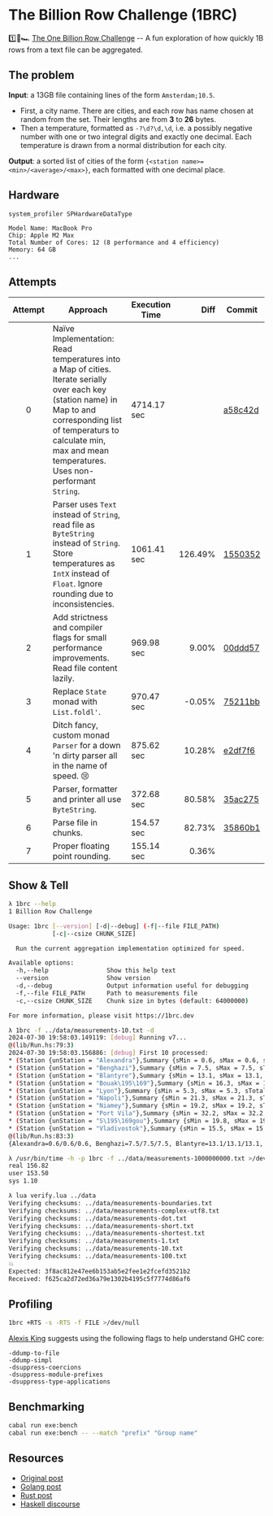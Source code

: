 # The Billion Row Challenge (1BRC)

1️⃣🐝🏎️ [The One Billion Row Challenge](https://github.com/gunnarmorling/1brc) -- A fun exploration of how quickly 1B rows from a text file can be aggregated.

## The problem

**Input**: a 13GB file containing lines of the form `Amsterdam;10.5`.

- First, a city name. There are cities, and each row has name chosen at random from the set. Their lengths are from **3** to **26** bytes.
- Then a temperature, formatted as `-?\d?\d,\d`, i.e. a possibly negative number with one or two integral digits and exactly one decimal. Each temperature is drawn from a normal distribution for each city.

**Output**: a sorted list of cities of the form `{<station name>=<min>/<average>/<max>}`, each formatted with one decimal place.

## Hardware

```sh
system_profiler SPHardwareDataType
```

```
Model Name: MacBook Pro
Chip: Apple M2 Max
Total Number of Cores: 12 (8 performance and 4 efficiency)
Memory: 64 GB
...
```

## Attempts

| Attempt | Approach                                                                                                                                                                                                                               | Execution Time |    Diff | Commit                                                                                             |
| :-----: | -------------------------------------------------------------------------------------------------------------------------------------------------------------------------------------------------------------------------------------- | -------------- | ------: | -------------------------------------------------------------------------------------------------- |
|    0    | Naïve Implementation: Read temperatures into a Map of cities. Iterate serially over each key (station name) in Map to and corresponding list of temperaturs to calculate min, max and mean temperatures. Uses non-performant `String`. | 4714.17 sec    |         | [a58c42d](https://github.com/rhoskal/1brc-haskell/commit/a58c42dcb0b2f414fdfbb1a503777dc42ade1fd2) |
|    1    | Parser uses `Text` instead of `String`, read file as `ByteString` instead of `String`. Store temperatures as `IntX` instead of `Float`. Ignore rounding due to inconsistencies.                                                        | 1061.41 sec    | 126.49% | [1550352](https://github.com/rhoskal/1brc-haskell/commit/155035264f747254267488c4ea4ea13a7a670538) |
|    2    | Add strictness and compiler flags for small performance improvements. Read file content lazily.                                                                                                                                        | 969.98 sec     |   9.00% | [00ddd57](https://github.com/rhoskal/1brc-haskell/commit/00ddd571360f5cd60e90b9a55ab8bb7ed8914f25) |
|    3    | Replace `State` monad with `List.foldl'`.                                                                                                                                                                                              | 970.47 sec     |  -0.05% | [75211bb](https://github.com/rhoskal/1brc-haskell/commit/75211bbd93afc3ec32f1661aa2e3b5b500b184bf) |
|    4    | Ditch fancy, custom monad `Parser` for a down 'n dirty parser all in the name of speed. 😢                                                                                                                                             | 875.62 sec     |  10.28% | [e2df7f6](https://github.com/rhoskal/1brc-haskell/commit/e2df7f6b23a8518689ede3d458a734cc6f0db080) |
|    5    | Parser, formatter and printer all use `ByteString`.                                                                                                                                                                                    | 372.68 sec     |  80.58% | [35ac275](https://github.com/rhoskal/1brc-haskell/commit/35ac275d3895ec9700f5ee6040a2c5b47ea93dc8) |
|    6    | Parse file in chunks.                                                                                                                                                                                                                  | 154.57 sec     |  82.73% | [35860b1](https://github.com/rhoskal/1brc-haskell/commit/35860b10b4603e1f9e688c983fc4fd768b0a1fd6) |
|    7    | Proper floating point rounding.                                                                                                                                                                                                        | 155.14 sec     |   0.36% |                                                                                                    |

## Show & Tell

```sh
λ 1brc --help
1 Billion Row Challenge

Usage: 1brc [--version] [-d|--debug] (-f|--file FILE_PATH)
            [-c|--csize CHUNK_SIZE]

  Run the current aggregation implementation optimized for speed.

Available options:
  -h,--help                Show this help text
  --version                Show version
  -d,--debug               Output information useful for debugging
  -f,--file FILE_PATH      Path to measurements file
  -c,--csize CHUNK_SIZE    Chunk size in bytes (default: 64000000)

For more information, please visit https://1brc.dev
```

```sh
λ 1brc -f ../data/measurements-10.txt -d
2024-07-30 19:58:03.149119: [debug] Running v7...
@(lib/Run.hs:79:3)
2024-07-30 19:58:03.156886: [debug] First 10 processed:
* (Station {unStation = "Alexandra"},Summary {sMin = 0.6, sMax = 0.6, sTotal = 0.6, sCount = 1})
* (Station {unStation = "Benghazi"},Summary {sMin = 7.5, sMax = 7.5, sTotal = 7.5, sCount = 1})
* (Station {unStation = "Blantyre"},Summary {sMin = 13.1, sMax = 13.1, sTotal = 13.1, sCount = 1})
* (Station {unStation = "Bouak\195\169"},Summary {sMin = 16.3, sMax = 16.3, sTotal = 16.3, sCount = 1})
* (Station {unStation = "Lyon"},Summary {sMin = 5.3, sMax = 5.3, sTotal = 5.3, sCount = 1})
* (Station {unStation = "Napoli"},Summary {sMin = 21.3, sMax = 21.3, sTotal = 21.3, sCount = 1})
* (Station {unStation = "Niamey"},Summary {sMin = 19.2, sMax = 19.2, sTotal = 19.2, sCount = 1})
* (Station {unStation = "Port Vila"},Summary {sMin = 32.2, sMax = 32.2, sTotal = 32.2, sCount = 1})
* (Station {unStation = "S\195\169gou"},Summary {sMin = 19.8, sMax = 19.8, sTotal = 19.8, sCount = 1})
* (Station {unStation = "Vladivostok"},Summary {sMin = 15.5, sMax = 15.5, sTotal = 15.5, sCount = 1})
@(lib/Run.hs:83:3)
{Alexandra=0.6/0.6/0.6, Benghazi=7.5/7.5/7.5, Blantyre=13.1/13.1/13.1, Bouaké=16.3/16.3/16.3, Lyon=5.3/5.3/5.3, Napoli=21.3/21.3/21.3, Niamey=19.2/19.2/19.2, Port Vila=32.2/32.2/32.2, Ségou=19.8/19.8/19.8, Vladivostok=15.5/15.5/15.5}
```

```sh
λ /usr/bin/time -h -p 1brc -f ../data/measurements-1000000000.txt >/dev/null
real 156.82
user 153.50
sys 1.10
```

```sh
λ lua verify.lua ../data
Verifying checksums: ../data/measurements-boundaries.txt
Verifying checksums: ../data/measurements-complex-utf8.txt
Verifying checksums: ../data/measurements-dot.txt
Verifying checksums: ../data/measurements-short.txt
Verifying checksums: ../data/measurements-shortest.txt
Verifying checksums: ../data/measurements-1.txt
Verifying checksums: ../data/measurements-10.txt
Verifying checksums: ../data/measurements-100.txt
💥
Expected: 3f8ac812e47ee6b153ab5e2fee1e2fcefd3521b2
Received: f625ca2d72ed36a79e1302b4195c5f7774d86af6
```

## Profiling

```sh
1brc +RTS -s -RTS -f FILE >/dev/null
```

[Alexis King](https://www.youtube.com/watch?v=yRVjR9XcuPU&ab_channel=Tweag) suggests using the following flags to help understand GHC core:

```
-ddump-to-file
-ddump-simpl
-dsuppress-coercions
-dsuppress-module-prefixes
-dsuppress-type-applications
```

## Benchmarking

```sh
cabal run exe:bench
cabal run exe:bench -- --match "prefix" "Group name"
```

## Resources

- [Original post](https://www.morling.dev/blog/one-billion-row-challenge)
- [Golang post](https://www.bytesizego.com/blog/one-billion-row-challenge-go)
- [Rust post](https://curiouscoding.nl/posts/1brc)
- [Haskell discourse](https://discourse.haskell.org/t/one-billion-row-challenge-in-hs/8946/217)
